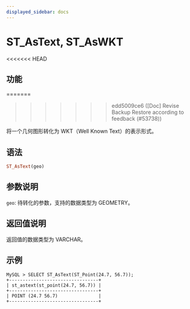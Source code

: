 ```yaml
---
displayed_sidebar: docs
---
```


# ST_AsText, ST_AsWKT

<<<<<<< HEAD
## 功能
=======

>>>>>>> edd5009ce6 ([Doc] Revise Backup Restore according to feedback (#53738))

将一个几何图形转化为 WKT（Well Known Text）的表示形式。

## 语法

```Haskell
ST_AsText(geo)
```

## 参数说明

`geo`: 待转化的参数，支持的数据类型为 GEOMETRY。

## 返回值说明

返回值的数据类型为 VARCHAR。

## 示例

```Plain Text
MySQL > SELECT ST_AsText(ST_Point(24.7, 56.7));
+---------------------------------+
| st_astext(st_point(24.7, 56.7)) |
+---------------------------------+
| POINT (24.7 56.7)               |
+---------------------------------+
```
